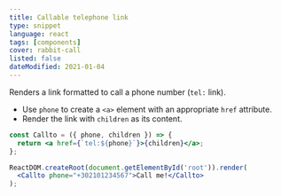 ```yaml
---
title: Callable telephone link
type: snippet
language: react
tags: [components]
cover: rabbit-call
listed: false
dateModified: 2021-01-04
---
```


Renders a link formatted to call a phone number (`tel:` link).

- Use `phone` to create a `<a>` element with an appropriate `href` attribute.
- Render the link with `children` as its content.

```jsx
const Callto = ({ phone, children }) => {
  return <a href={`tel:${phone}`}>{children}</a>;
};

ReactDOM.createRoot(document.getElementById('root')).render(
  <Callto phone="+302101234567">Call me!</Callto>
);
```
